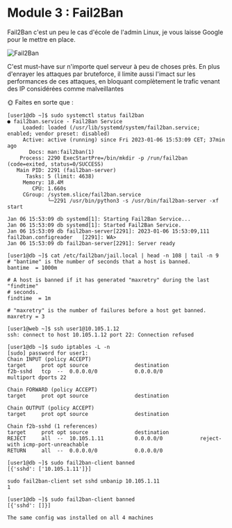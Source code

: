 # Module 3 : Fail2Ban

Fail2Ban c'est un peu le cas d'école de l'admin Linux, je vous laisse Google pour le mettre en place.

![Fail2Ban](./../pics/fail2ban.png)

C'est must-have sur n'importe quel serveur à peu de choses près. En plus d'enrayer les attaques par bruteforce, il limite aussi l'imact sur les performances de ces attaques, en bloquant complètement le trafic venant des IP considérées comme malveillantes

🌞 Faites en sorte que :

```
[user1@db ~]$ sudo systemctl status fail2ban
● fail2ban.service - Fail2Ban Service
     Loaded: loaded (/usr/lib/systemd/system/fail2ban.service; enabled; vendor preset: disabled)
     Active: active (running) since Fri 2023-01-06 15:53:09 CET; 37min ago
       Docs: man:fail2ban(1)
    Process: 2290 ExecStartPre=/bin/mkdir -p /run/fail2ban (code=exited, status=0/SUCCESS)
   Main PID: 2291 (fail2ban-server)
      Tasks: 5 (limit: 4638)
     Memory: 18.4M
        CPU: 1.660s
     CGroup: /system.slice/fail2ban.service
             └─2291 /usr/bin/python3 -s /usr/bin/fail2ban-server -xf start

Jan 06 15:53:09 db systemd[1]: Starting Fail2Ban Service...
Jan 06 15:53:09 db systemd[1]: Started Fail2Ban Service.
Jan 06 15:53:09 db fail2ban-server[2291]: 2023-01-06 15:53:09,111 fail2ban.configreader   [2291]: WA>
Jan 06 15:53:09 db fail2ban-server[2291]: Server ready
```

```
[user1@db ~]$ cat /etc/fail2ban/jail.local | head -n 108 | tail -n 9
# "bantime" is the number of seconds that a host is banned.
bantime  = 1000m

# A host is banned if it has generated "maxretry" during the last "findtime"
# seconds.
findtime  = 1m

# "maxretry" is the number of failures before a host get banned.
maxretry = 3
```

```
[user1@web ~]$ ssh user1@10.105.1.12
ssh: connect to host 10.105.1.12 port 22: Connection refused
```

```
[user1@db ~]$ sudo iptables -L -n
[sudo] password for user1: 
Chain INPUT (policy ACCEPT)
target     prot opt source               destination         
f2b-sshd   tcp  --  0.0.0.0/0            0.0.0.0/0            multiport dports 22

Chain FORWARD (policy ACCEPT)
target     prot opt source               destination         

Chain OUTPUT (policy ACCEPT)
target     prot opt source               destination         

Chain f2b-sshd (1 references)
target     prot opt source               destination         
REJECT     all  --  10.105.1.11          0.0.0.0/0            reject-with icmp-port-unreachable
RETURN     all  --  0.0.0.0/0            0.0.0.0/0           
```

```
[user1@db ~]$ sudo fail2ban-client banned
[{'sshd': ['10.105.1.11']}]
```

```
sudo fail2ban-client set sshd unbanip 10.105.1.11
1
```

```
[user1@db ~]$ sudo fail2ban-client banned
[{'sshd': []}]
```

```
The same config was installed on all 4 machines
```
